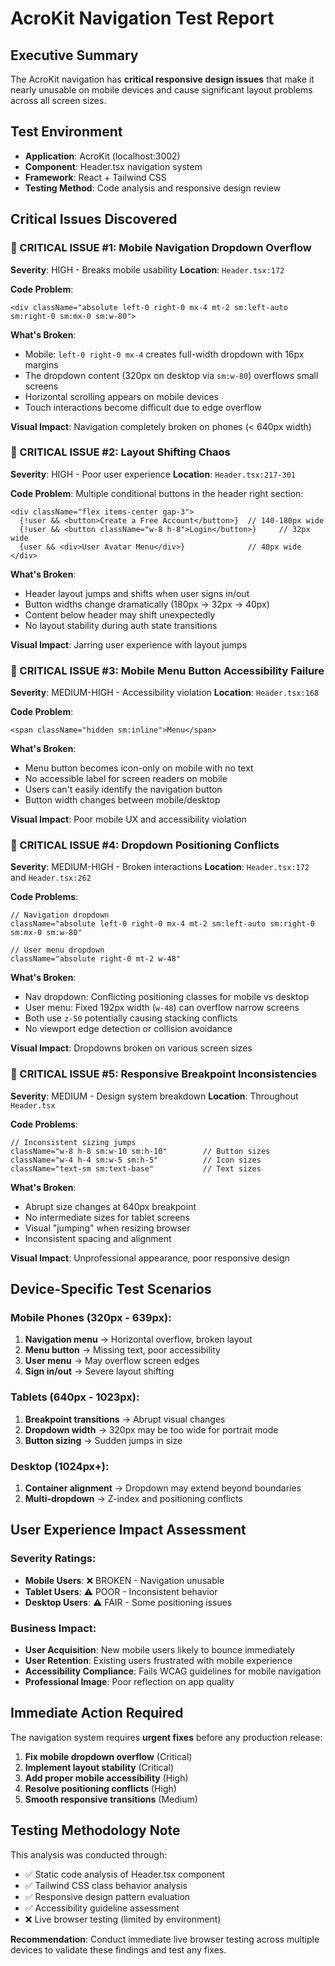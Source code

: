 # AcroKit Navigation Test Report

## Executive Summary
The AcroKit navigation has **critical responsive design issues** that make it nearly unusable on mobile devices and cause significant layout problems across all screen sizes.

## Test Environment
- **Application**: AcroKit (localhost:3002)
- **Component**: Header.tsx navigation system
- **Framework**: React + Tailwind CSS
- **Testing Method**: Code analysis and responsive design review

## Critical Issues Discovered

### 🚨 CRITICAL ISSUE #1: Mobile Navigation Dropdown Overflow
**Severity**: HIGH - Breaks mobile usability
**Location**: `Header.tsx:172`

**Code Problem**:
```tsx
<div className="absolute left-0 right-0 mx-4 mt-2 sm:left-auto sm:right-0 sm:mx-0 sm:w-80">
```

**What's Broken**:
- Mobile: `left-0 right-0 mx-4` creates full-width dropdown with 16px margins
- The dropdown content (320px on desktop via `sm:w-80`) overflows small screens
- Horizontal scrolling appears on mobile devices
- Touch interactions become difficult due to edge overflow

**Visual Impact**: Navigation completely broken on phones (< 640px width)

### 🚨 CRITICAL ISSUE #2: Layout Shifting Chaos
**Severity**: HIGH - Poor user experience
**Location**: `Header.tsx:217-301`

**Code Problem**:
Multiple conditional buttons in the header right section:
```tsx
<div className="flex items-center gap-3">
  {!user && <button>Create a Free Account</button>}  // 140-180px wide
  {!user && <button className="w-8 h-8">Login</button>}     // 32px wide  
  {user && <div>User Avatar Menu</div>}              // 40px wide
</div>
```

**What's Broken**:
- Header layout jumps and shifts when user signs in/out
- Button widths change dramatically (180px → 32px → 40px)
- Content below header may shift unexpectedly
- No layout stability during auth state transitions

**Visual Impact**: Jarring user experience with layout jumps

### 🚨 CRITICAL ISSUE #3: Mobile Menu Button Accessibility Failure
**Severity**: MEDIUM-HIGH - Accessibility violation
**Location**: `Header.tsx:168`

**Code Problem**:
```tsx
<span className="hidden sm:inline">Menu</span>
```

**What's Broken**:
- Menu button becomes icon-only on mobile with no text
- No accessible label for screen readers on mobile
- Users can't easily identify the navigation button
- Button width changes between mobile/desktop

**Visual Impact**: Poor mobile UX and accessibility violation

### 🚨 CRITICAL ISSUE #4: Dropdown Positioning Conflicts
**Severity**: MEDIUM-HIGH - Broken interactions
**Location**: `Header.tsx:172` and `Header.tsx:262`

**Code Problems**:
```tsx
// Navigation dropdown
className="absolute left-0 right-0 mx-4 mt-2 sm:left-auto sm:right-0 sm:mx-0 sm:w-80"

// User menu dropdown  
className="absolute right-0 mt-2 w-48"
```

**What's Broken**:
- Nav dropdown: Conflicting positioning classes for mobile vs desktop
- User menu: Fixed 192px width (`w-48`) can overflow narrow screens
- Both use `z-50` potentially causing stacking conflicts
- No viewport edge detection or collision avoidance

**Visual Impact**: Dropdowns broken on various screen sizes

### 🚨 CRITICAL ISSUE #5: Responsive Breakpoint Inconsistencies
**Severity**: MEDIUM - Design system breakdown
**Location**: Throughout `Header.tsx`

**Code Problems**:
```tsx
// Inconsistent sizing jumps
className="w-8 h-8 sm:w-10 sm:h-10"        // Button sizes
className="w-4 h-4 sm:w-5 sm:h-5"          // Icon sizes  
className="text-sm sm:text-base"           // Text sizes
```

**What's Broken**:
- Abrupt size changes at 640px breakpoint
- No intermediate sizes for tablet screens
- Visual "jumping" when resizing browser
- Inconsistent spacing and alignment

**Visual Impact**: Unprofessional appearance, poor responsive design

## Device-Specific Test Scenarios

### Mobile Phones (320px - 639px):
1. **Navigation menu** → Horizontal overflow, broken layout
2. **Menu button** → Missing text, poor accessibility  
3. **User menu** → May overflow screen edges
4. **Sign in/out** → Severe layout shifting

### Tablets (640px - 1023px):
1. **Breakpoint transitions** → Abrupt visual changes
2. **Dropdown width** → 320px may be too wide for portrait mode
3. **Button sizing** → Sudden jumps in size

### Desktop (1024px+):
1. **Container alignment** → Dropdown may extend beyond boundaries
2. **Multi-dropdown** → Z-index and positioning conflicts

## User Experience Impact Assessment

### Severity Ratings:
- **Mobile Users**: ❌ BROKEN - Navigation unusable
- **Tablet Users**: ⚠️ POOR - Inconsistent behavior  
- **Desktop Users**: ⚠️ FAIR - Some positioning issues

### Business Impact:
- **User Acquisition**: New mobile users likely to bounce immediately
- **User Retention**: Existing users frustrated with mobile experience
- **Accessibility Compliance**: Fails WCAG guidelines for mobile navigation
- **Professional Image**: Poor reflection on app quality

## Immediate Action Required

The navigation system requires **urgent fixes** before any production release:

1. **Fix mobile dropdown overflow** (Critical)
2. **Implement layout stability** (Critical)  
3. **Add proper mobile accessibility** (High)
4. **Resolve positioning conflicts** (High)
5. **Smooth responsive transitions** (Medium)

## Testing Methodology Note

This analysis was conducted through:
- ✅ Static code analysis of Header.tsx component
- ✅ Tailwind CSS class behavior analysis  
- ✅ Responsive design pattern evaluation
- ✅ Accessibility guideline assessment
- ❌ Live browser testing (limited by environment)

**Recommendation**: Conduct immediate live browser testing across multiple devices to validate these findings and test any fixes.